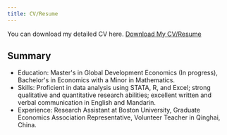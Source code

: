 ```yaml
---
title: CV/Resume
---
```


You can download my detailed CV here.
<a href="assets/pdf/rosa_cv_general.pdf" download>Download My CV/Resume</a>

Summary
--
- Education: Master's in Global Development Economics (In progress), Bachelor's in Economics with a Minor in Mathematics.
- Skills: Proficient in data analysis using STATA, R, and Excel; strong qualitative and quantitative research abilities; excellent written and verbal communication in English and Mandarin.
- Experience: Research Assistant at Boston University, Graduate Economics Association Representative, Volunteer Teacher in Qinghai, China.
